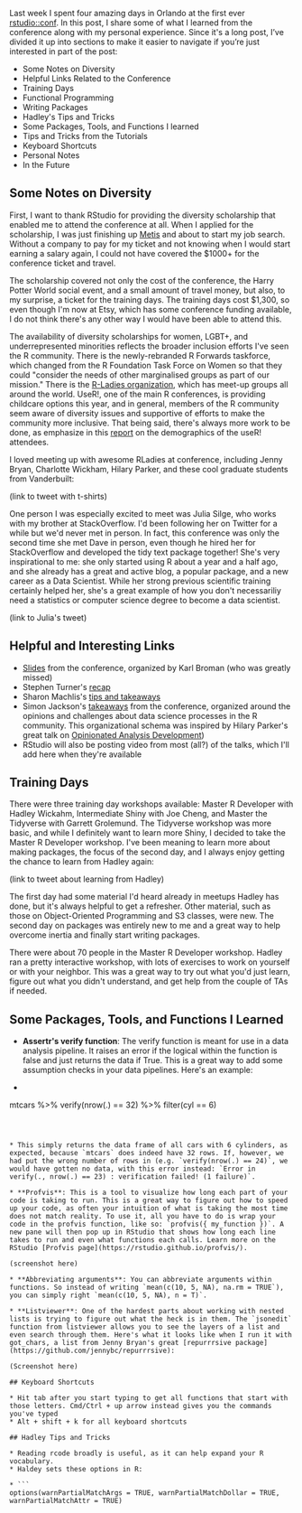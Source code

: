 Last week I spent four amazing days in Orlando at the first ever [rstudio::conf](https://www.rstudio.com/conference/). In this post, I share some of what I learned from the conference along with my personal experience. Since it's a long post,  I’ve divided it up into sections to make it easier to navigate if you’re just interested in part of the post:

* Some Notes on Diversity 
* Helpful Links Related to the Conference
* Training Days
* Functional Programming
* Writing Packages
* Hadley's Tips and Tricks
* Some Packages, Tools, and Functions I learned 
* Tips and Tricks from the Tutorials 
* Keyboard Shortcuts 
* Personal Notes
* In the Future

## Some Notes on Diversity
First, I want to thank RStudio for providing the diversity scholarship that enabled me to attend the conference at all. When I applied for the scholarship, I was just finishing up [Metis](http://www.thisismetis.com/data-science-bootcamps) and about to start my job search. Without a company to pay for my ticket and not knowing when I would start earning a salary again, I could not have covered the $1000+ for the conference ticket and travel. 

The scholarship covered not only the cost of the conference, the Harry Potter World social event, and a small amount of travel money, but also, to my surprise, a ticket for the training days. The training days cost $1,300, so even though I'm now at Etsy, which has some conference funding available, I do not think there's any other way I would have been able to attend this. 

The availability of diversity scholarships for women, LGBT+, and underrepresented minorities reflects the broader inclusion efforts I've seen the R community. There is the newly-rebranded R Forwards taskforce, which changed from the R Foundation Task Force on Women so that they could "consider the needs of other marginalised groups as part of our mission." There is the [R-Ladies organization](https://rladies.org/), which has meet-up groups all around the world. UseR!, one of the main R conferences, is providing childcare options this year, and in general, members of the R community seem aware of diversity issues and supportive of efforts to make the community more inclusive. That being said, there's always more work to be done, as emphasize in this [report](https://forwards.github.io/blog/2017/01/13/mapping-users/) on the demographics of the useR! attendees. 

I loved meeting up with awesome RLadies at conference, including Jenny Bryan, Charlotte Wickham, Hilary Parker, and these cool graduate students from Vanderbuilt: 

(link to tweet with t-shirts)

One person I was especially excited to meet was Julia Silge, who works with my brother at StackOverflow. I'd been following her on Twitter for a while but we'd never met in person. In fact, this conference was only the second time she met Dave in person, even though he hired her for StackOverflow and developed the tidy text package together! She's very inspirational to me: she only started using R about a year and a half ago, and she already has a great and active blog, a popular package, and a new career as a Data Scientist. While her strong previous scientific training certainly helped her, she's a great example of how you don't necessariliy need a statistics or computer science degree to become a data scientist. 

(link to Julia's tweet)

## Helpful and Interesting Links 
* [Slides](https://github.com/kbroman/RStudioConf2017Slides) from the conference, organized by Karl Broman (who was greatly missed) 
* Stephen Turner's [recap](http://www.gettinggeneticsdone.com/2017/01/rstudio-conference-2017-recap.html)
* Sharon Machlis's [tips and takeaways](http://www.computerworld.com/article/3157004/data-analytics/best-tips-and-takeaways-from-rstudio-conference.html)
* Simon Jackson's [takeaways](https://drsimonj.svbtle.com/opinions-and-challenges-at-rstudio-conf) from the conference, organized around the opinions and challenges about data science processes in the R community. This organizational schema was inspired by Hilary Parker's great talk on [Opinionated Analysis Development](http://www.slideshare.net/hilaryparker/opinionated-analysis-development))
* RStudio will also be posting video from most (all?) of the talks, which I'll add here when they're available

## Training Days

There were three training day workshops available: Master R Developer with Hadley Wickahm, Intermediate Shiny with Joe Cheng, and Master the Tidyverse with Garrett Grolemund. The Tidyverse workshop was more basic, and while I definitely want to learn more Shiny, I decided to take the Master R Developer workshop. I've been meaning to learn more about making packages, the focus of the second day, and I always enjoy getting the chance to learn from Hadley again: 

(link to tweet about learning from Hadley)

The first day had some material I'd heard already in meetups Hadley has done, but it's always helpful to get a refresher. Other material, such as those on Object-Oriented Programming and S3 classes, were new. The second day on packages was entirely new to me and a great way to help overcome inertia and finally start writing packages. 

There were about 70 people in the Master R Developer workshop. Hadley ran a pretty interactive workshop, with lots of exercises to work on yourself or with your neighbor. This was a great way to try out what you'd just learn, figure out what you didn't understand, and get help from the couple of TAs if needed. 

## Some Packages, Tools, and Functions I Learned
* **Assertr's verify function**: The verify function is meant for use in a data analysis pipeline. It raises an error if the logical within the function is false and just returns the data if True. This is a great way to add some assumption checks in your data pipelines. Here's an example:

* ```
mtcars %>% 
  verify(nrow(.) == 32) %>%
  filter(cyl == 6)
```



* This simply returns the data frame of all cars with 6 cylinders, as expected, because `mtcars` does indeed have 32 rows. If, however, we had put the wrong number of rows in (e.g. `verify(nrow(.) == 24)`, we would have gotten no data, with this error instead: `Error in verify(., nrow(.) == 23) : verification failed! (1 failure)`. 

* **Profvis**: This is a tool to visualize how long each part of your code is taking to run. This is a great way to figure out how to speed up your code, as often your intuition of what is taking the most time does not match reality. To use it, all you have to do is wrap your code in the profvis function, like so: `profvis({ my_function })`. A new pane will then pop up in RStudio that shows how long each line takes to run and even what functions each calls. Learn more on the RStudio [Profvis page](https://rstudio.github.io/profvis/). 

(screenshot here)

* **Abbreviating arguments**: You can abbreviate arguments within functions. So instead of writing `mean(c(10, 5, NA), na.rm = TRUE`), you can simply right `mean(c(10, 5, NA), n = T)`. 

* **Listviewer**: One of the hardest parts about working with nested lists is trying to figure out what the heck is in them. The `jsonedit` function from listviewer allows you to see the layers of a list and even search through them. Here's what it looks like when I run it with got_chars, a list from Jenny Bryan's great [repurrrsive package](https://github.com/jennybc/repurrrsive):

(Screenshot here) 

## Keyboard Shortcuts

* Hit tab after you start typing to get all functions that start with those letters. Cmd/Ctrl + up arrow instead gives you the commands you've typed
* Alt + shift + k for all keyboard shortcuts

## Hadley Tips and Tricks

* Reading rcode broadly is useful, as it can help expand your R vocabulary. 
* Haldey sets these options in R: 

* ```
options(warnPartialMatchArgs = TRUE, warnPartialMatchDollar = TRUE, warnPartialMatchAttr = TRUE)
```

